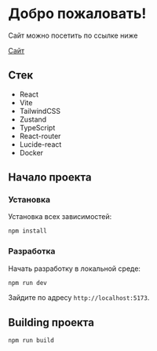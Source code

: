 # Добро пожаловать!

Сайт можно посетить по ссылке ниже

[Сайт](https://product-catalog-ecru.vercel.app/)

## Стек

- React
- Vite
- TailwindCSS
- Zustand
- TypeScript 
- React-router
- Lucide-react
- Docker

## Начало проекта

### Установка

Установка всех зависимостей:

```bash
npm install
```

### Разработка

Начать разработку в локальной среде:

```bash
npm run dev
```

Зайдите по адресу `http://localhost:5173`.

## Building проекта


```bash
npm run build
```

